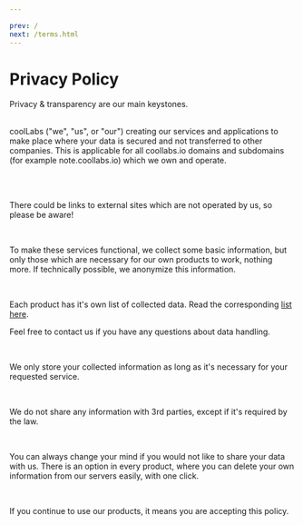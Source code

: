 ```yaml
---

prev: /
next: /terms.html
---
```

# Privacy Policy

<div class="text-justify">
Privacy & transparency are our main keystones. 

<br/>
<br/>

coolLabs ("we", "us", or "our") creating our services and applications to make place where your data is secured and not transferred to other companies. This is applicable for all coollabs.io domains and subdomains (for example note.coollabs.io) which we own and operate.   

<br/>
<br/>


There could be links to external sites which are not operated by us, so please be aware!

<br/>

To make these services functional, we collect some basic information, but only those which are necessary for our own products to work, nothing more. If technically possible, we anonymize this information.

<br/>

Each product has it's own list of collected data. Read the corresponding [list here](docs/).

Feel free to contact us if you have any questions about data handling.

<br/>

We only store your collected information as long as it's necessary for your requested service.

<br/>

We do not share any information with 3rd parties, except if it's required by the law.

<br/>

You can always change your mind if you would not like to share your data with us. 
There is an option in every product, where you can delete your own information from our servers easily, with one click.

<br/>

If you continue to use our products, it means you are accepting this policy.


</div>
